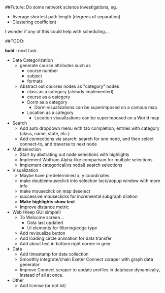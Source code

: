 ##Future:
Do some network science investigations, eg.
 - Average shortest path length (degrees of separation)
 - Clustering coefficient

I wonder if any of this could help with scheduling....

##TODO:

__bold__ : next task

 - Data Categorization
 	- generate course attributes such as
		- course number
		- subject
		- formats
 	- Abstract out courses nodes as "category" nodes
		- class as a category (already implemented)
		- course as a category
		- Dorm as a category
			- Dorm visualizations can be superimposed on a campus map
		- Location as a category
			- Location visualizations can be superimposed on a World map
 - Search
	- Add auto dropdown menu with tab completion, entries with category (class, name, state, etc.)
	- Add connections via search: search for one node, and then select connect-to, and traverse to next node
 - Multiselection
 	- Start by abstrating out node selections with highlights
 	- Implement Wolfram Alpha-like comparison for multiple selections
	- Implement categorical(vs nodal) search selections
 - Visualization
 	- Maybe have predetermined x, y coordinates
 	- make doublemouseclick into selection lock/popup window with more info
	- make mouseclick on map deselect
	- successive mouseclicks for incremental subgraph dilation
	- __Make highlights show text__
 	- Improve distance metric
 - Web (Keep GUI simple!)
 	- To Welcome screen...
		- Data last updated
		- UI elements for filtering/edge type
	- Add revisualize button
	- Add loading circle animation for data transfer
	- Add about text in bottom right corner in grey
 - Data
	- Add timestamp for data collection
	- Smoothly integrate/chain Exeter Connect scraper with graph data generator
	- Improve Connect scraper to update profiles in database dynamically, instead of all at once.
 - Other
	- Add license (or not lol)
